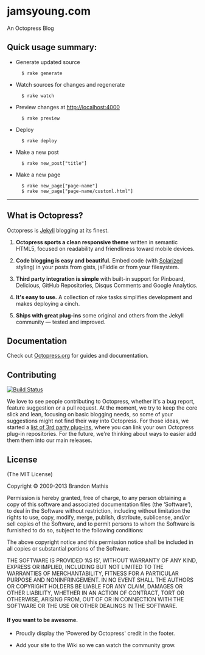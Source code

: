 # jamsyoung.com
An Octopress Blog


## Quick usage summary:
- Generate updated source

        $ rake generate

- Watch sources for changes and regenerate

		$ rake watch

- Preview changes at [http://localhost:4000][0]

        $ rake preview

- Deploy

        $ rake deploy

- Make a new post

        $ rake new_post["title"]

- Make a new page

		$ rake new_page["page-name"]
		$ rake new_page["page-name/customl.html"]



* * *



## What is Octopress?
Octopress is [Jekyll][1] blogging at its finest.

1. **Octopress sports a clean responsive theme** written in semantic HTML5,
   focused on readability and friendliness toward mobile devices.

2. **Code blogging is easy and beautiful.** Embed code (with [Solarized][2]
   styling) in your posts from gists, jsFiddle or from your filesystem.

3. **Third party integration is simple** with built-in support for Pinboard,
   Delicious, GitHub Repositories, Disqus Comments and Google Analytics.

4. **It's easy to use.** A collection of rake tasks simplifies development and
   makes deploying a cinch.

5. **Ships with great plug-ins** some original and others from the Jekyll
   community &mdash; tested and improved.


## Documentation

Check out [Octopress.org][3] for guides and documentation.


## Contributing

[![Build Status](https://travis-ci.org/imathis/octopress.png?branch=master)][4]

We love to see people contributing to Octopress, whether it's a bug report,
feature suggestion or a pull request. At the moment, we try to keep the core
slick and lean, focusing on basic blogging needs, so some of your suggestions
might not find their way into Octopress. For those ideas, we started a
[list of 3rd party plug-ins][5], where you can link your own Octopress plug-in
repositories. For the future, we're thinking about ways to easier add them them
into our main releases.


## License
(The MIT License)

Copyright © 2009-2013 Brandon Mathis

Permission is hereby granted, free of charge, to any person obtaining a copy of
this software and associated documentation files (the ‘Software’), to deal in
the Software without restriction, including without limitation the rights to
use, copy, modify, merge, publish, distribute, sublicense, and/or sell copies of
the Software, and to permit persons to whom the Software is furnished to do so,
subject to the following conditions:

The above copyright notice and this permission notice shall be included in all
copies or substantial portions of the Software.

THE SOFTWARE IS PROVIDED ‘AS IS’, WITHOUT WARRANTY OF ANY KIND, EXPRESS OR
IMPLIED, INCLUDING BUT NOT LIMITED TO THE WARRANTIES OF MERCHANTABILITY, FITNESS
FOR A PARTICULAR PURPOSE AND NONINFRINGEMENT. IN NO EVENT SHALL THE AUTHORS OR
COPYRIGHT HOLDERS BE LIABLE FOR ANY CLAIM, DAMAGES OR OTHER LIABILITY, WHETHER
IN AN ACTION OF CONTRACT, TORT OR OTHERWISE, ARISING FROM, OUT OF OR IN
CONNECTION WITH THE SOFTWARE OR THE USE OR OTHER DEALINGS IN THE SOFTWARE.


#### If you want to be awesome.
- Proudly display the 'Powered by Octopress' credit in the footer.

- Add your site to the Wiki so we can watch the community grow.



[0]: http://localhost:4000
[1]: https://github.com/mojombo/jekyll
[2]: http://ethanschoonover.com/solarized
[3]: http://octopress.org/docs
[4]: https://travis-ci.org/imathis/octopress
[5]: https://github.com/imathis/octopress/wiki/3rd-party-plugins

